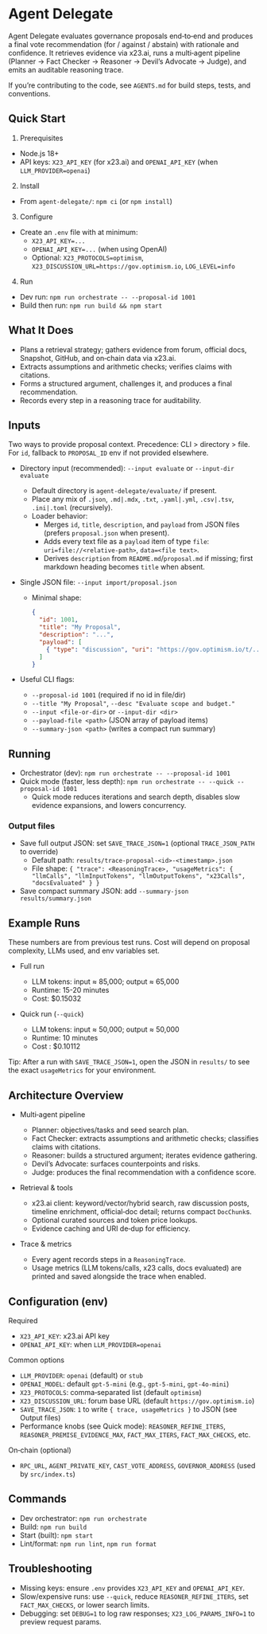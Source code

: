 # Agent Delegate

Agent Delegate evaluates governance proposals end‑to‑end and produces a final vote recommendation (for / against / abstain) with rationale and confidence. It retrieves evidence via x23.ai, runs a multi‑agent pipeline (Planner → Fact Checker → Reasoner → Devil’s Advocate → Judge), and emits an auditable reasoning trace.

If you’re contributing to the code, see `AGENTS.md` for build steps, tests, and conventions.

## Quick Start

1. Prerequisites

- Node.js 18+
- API keys: `X23_API_KEY` (for x23.ai) and `OPENAI_API_KEY` (when `LLM_PROVIDER=openai`)

2. Install

- From `agent-delegate/`: `npm ci` (or `npm install`)

3. Configure

- Create an `.env` file with at minimum:
  - `X23_API_KEY=...`
  - `OPENAI_API_KEY=...` (when using OpenAI)
  - Optional: `X23_PROTOCOLS=optimism`, `X23_DISCUSSION_URL=https://gov.optimism.io`, `LOG_LEVEL=info`

4. Run

- Dev run: `npm run orchestrate -- --proposal-id 1001`
- Build then run: `npm run build && npm start`

## What It Does

- Plans a retrieval strategy; gathers evidence from forum, official docs, Snapshot, GitHub, and on‑chain data via x23.ai.
- Extracts assumptions and arithmetic checks; verifies claims with citations.
- Forms a structured argument, challenges it, and produces a final recommendation.
- Records every step in a reasoning trace for auditability.

## Inputs

Two ways to provide proposal context. Precedence: CLI > directory > file. For `id`, fallback to `PROPOSAL_ID` env if not provided elsewhere.

- Directory input (recommended): `--input evaluate` or `--input-dir evaluate`

  - Default directory is `agent-delegate/evaluate/` if present.
  - Place any mix of `.json`, `.md|.mdx`, `.txt`, `.yaml|.yml`, `.csv|.tsv`, `.ini|.toml` (recursively).
  - Loader behavior:
    - Merges `id`, `title`, `description`, and `payload` from JSON files (prefers `proposal.json` when present).
    - Adds every text file as a `payload` item of type `file`: `uri=file://<relative-path>`, `data=<file text>`.
    - Derives `description` from `README.md`/`proposal.md` if missing; first markdown heading becomes `title` when absent.

- Single JSON file: `--input import/proposal.json`

  - Minimal shape:
    ```json
    {
      "id": 1001,
      "title": "My Proposal",
      "description": "...",
      "payload": [
        { "type": "discussion", "uri": "https://gov.optimism.io/t/...", "data": { "topicId": 123 } }
      ]
    }
    ```

- Useful CLI flags:
  - `--proposal-id 1001` (required if no id in file/dir)
  - `--title "My Proposal"`, `--desc "Evaluate scope and budget."`
  - `--input <file-or-dir>` or `--input-dir <dir>`
  - `--payload-file <path>` (JSON array of payload items)
  - `--summary-json <path>` (writes a compact run summary)

## Running

- Orchestrator (dev): `npm run orchestrate -- --proposal-id 1001`
- Quick mode (faster, less depth): `npm run orchestrate -- --quick --proposal-id 1001`
  - Quick mode reduces iterations and search depth, disables slow evidence expansions, and lowers concurrency.

### Output files

- Save full output JSON: set `SAVE_TRACE_JSON=1` (optional `TRACE_JSON_PATH` to override)
  - Default path: `results/trace-proposal-<id>-<timestamp>.json`
  - File shape: `{ "trace": <ReasoningTrace>, "usageMetrics": { "llmCalls", "llmInputTokens", "llmOutputTokens", "x23Calls", "docsEvaluated" } }`
- Save compact summary JSON: add `--summary-json results/summary.json`

## Example Runs

These numbers are from previous test runs. Cost will depend on proposal complexity, LLMs used, and env variables set.

- Full run

  - LLM tokens: input ≈ 85,000; output ≈ 65,000
  - Runtime: 15-20 minutes
  - Cost: $0.15032

- Quick run (`--quick`)
  - LLM tokens: input ≈ 50,000; output ≈ 50,000
  - Runtime: 10 minutes
  - Cost : $0.10112

Tip: After a run with `SAVE_TRACE_JSON=1`, open the JSON in `results/` to see the exact `usageMetrics` for your environment.

## Architecture Overview

- Multi‑agent pipeline

  - Planner: objectives/tasks and seed search plan.
  - Fact Checker: extracts assumptions and arithmetic checks; classifies claims with citations.
  - Reasoner: builds a structured argument; iterates evidence gathering.
  - Devil’s Advocate: surfaces counterpoints and risks.
  - Judge: produces the final recommendation with a confidence score.

- Retrieval & tools

  - x23.ai client: keyword/vector/hybrid search, raw discussion posts, timeline enrichment, official‑doc detail; returns compact `DocChunk`s.
  - Optional curated sources and token price lookups.
  - Evidence caching and URI de‑dup for efficiency.

- Trace & metrics
  - Every agent records steps in a `ReasoningTrace`.
  - Usage metrics (LLM tokens/calls, x23 calls, docs evaluated) are printed and saved alongside the trace when enabled.

## Configuration (env)

Required

- `X23_API_KEY`: x23.ai API key
- `OPENAI_API_KEY`: when `LLM_PROVIDER=openai`

Common options

- `LLM_PROVIDER`: `openai` (default) or `stub`
- `OPENAI_MODEL`: default `gpt-5-mini` (e.g., `gpt-5-mini`, `gpt-4o-mini`)
- `X23_PROTOCOLS`: comma‑separated list (default `optimism`)
- `X23_DISCUSSION_URL`: forum base URL (default `https://gov.optimism.io`)
- `SAVE_TRACE_JSON`: `1` to write `{ trace, usageMetrics }` to JSON (see Output files)
- Performance knobs (see Quick mode): `REASONER_REFINE_ITERS`, `REASONER_PREMISE_EVIDENCE_MAX`, `FACT_MAX_ITERS`, `FACT_MAX_CHECKS`, etc.

On‑chain (optional)

- `RPC_URL`, `AGENT_PRIVATE_KEY`, `CAST_VOTE_ADDRESS`, `GOVERNOR_ADDRESS` (used by `src/index.ts`)

## Commands

- Dev orchestrator: `npm run orchestrate`
- Build: `npm run build`
- Start (built): `npm start`
- Lint/format: `npm run lint`, `npm run format`

## Troubleshooting

- Missing keys: ensure `.env` provides `X23_API_KEY` and `OPENAI_API_KEY`.
- Slow/expensive runs: use `--quick`, reduce `REASONER_REFINE_ITERS`, set `FACT_MAX_CHECKS`, or lower search limits.
- Debugging: set `DEBUG=1` to log raw responses; `X23_LOG_PARAMS_INFO=1` to preview request params.
